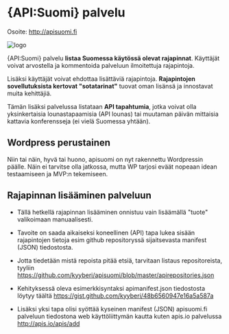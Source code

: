 # {API:Suomi} palvelu

Osoite: http://apisuomi.fi

![logo](http://apisuomi.fi/wp-content/uploads/2014/06/apisuomi-big.png)

{API:Suomi} palvelu **listaa Suomessa käytössä olevat rajapinnat**. Käyttäjät voivat arvostella ja kommentoida palveluun ilmoitettuja rajapintoja. 

Lisäksi käyttäjät voivat ehdottaa lisättäviä rajapintoja. **Rajapintojen sovellutuksista kertovat "sotatarinat"** tuovat oman lisänsä ja innostavat muita kehittäjiä. 

Tämän lisäksi palvelussa listataan **API tapahtumia**, jotka voivat olla yksinkertaisia lounastapaamisia (API lounas) tai muutaman päivän mittaisia kattavia konferensseja (ei vielä Suomessa yhtään). 

## Wordpress perustainen

Niin tai näin, hyvä tai huono, apisuomi on nyt rakennettu Wordpressin päälle. Näin ei tarvitse olla jatkossa, mutta WP tarjosi eväät nopeaan idean testaamiseen ja MVP:n tekemiseen. 

## Rajapinnan lisääminen palveluun

* Tällä hetkellä rajapinnan lisääminen onnistuu vain lisäämällä "tuote" valikoimaan manuaalisesti. 
* Tavoite on saada aikaiseksi koneellinen (API) tapa lukea sisään rajapintojen tietoja esim github repositoryssä sijaitsevasta manifest (JSON) tiedostosta. 
* Jotta tiedetään mistä repoista pitää etsiä, tarvitaan listaus repositoreista, tyyliin https://github.com/kyyberi/apisuomi/blob/master/apirepositories.json
* Kehityksessä oleva esimerkkisyntaksi apimanifest.json tiedostosta löytyy täältä https://gist.github.com/kyyberi/48b6560947e16a5a587a

* Lisäksi yksi tapa olisi syöttää kyseinen manifest (JSON) apisuomi.fi palveluun tiedostona web käyttöliittymän kautta kuten apis.io palvelussa http://apis.io/apis/add 
